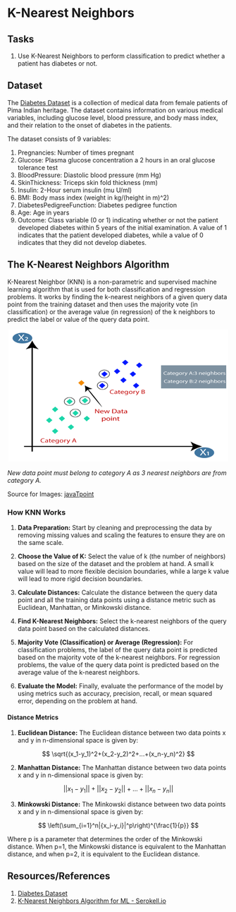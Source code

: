 # K-Nearest Neighbors

## Tasks
1. Use K-Nearest Neighbors to perform classification to predict whether a patient has diabetes or not.

## Dataset
The [Diabetes Dataset](https://www.kaggle.com/datasets/mathchi/diabetes-data-set) is a collection of medical data from female patients of Pima Indian heritage. The dataset contains information on various medical variables, including glucose level, blood pressure, and body mass index, and their relation to the onset of diabetes in the patients.

The dataset consists of 9 variables:

1. Pregnancies: Number of times pregnant
2. Glucose: Plasma glucose concentration a 2 hours in an oral glucose tolerance test
3. BloodPressure: Diastolic blood pressure (mm Hg)
4. SkinThickness: Triceps skin fold thickness (mm)
5. Insulin: 2-Hour serum insulin (mu U/ml)
6. BMI: Body mass index (weight in kg/(height in m)^2)
7. DiabetesPedigreeFunction: Diabetes pedigree function
8. Age: Age in years
9. Outcome: Class variable (0 or 1)  indicating whether or not the patient developed diabetes within 5 years of the initial examination. A value of 1 indicates that the patient developed diabetes, while a value of 0 indicates that they did not develop diabetes.

## The K-Nearest Neighbors Algorithm

K-Nearest Neighbor (KNN) is a non-parametric and supervised machine learning algorithm that is used for both classification and regression problems. It works by finding the k-nearest neighbors of a given query data point from the training dataset and then uses the majority vote (in classification) or the average value (in regression) of the k neighbors to predict the label or value of the query data point.

<p align="center"><img src="https://github.com/kashifliaqat/Data_Science_and_Machine-Learning/raw/main/Images/knn.png" alt="K-Nearest Neighbors" width="500" height="300">

<p align="left"><em> New data point must belong to category A as  3 nearest neighbors are from category A.</em></p>

Source for Images: [javaTpoint](https://www.javatpoint.com/k-nearest-neighbor-algorithm-for-machine-learning)

### How KNN Works
1. **Data Preparation:** Start by cleaning and preprocessing the data by removing missing values and scaling the features to ensure they are on the same scale.

2. **Choose the Value of K:** Select the value of k (the number of neighbors) based on the size of the dataset and the problem at hand. A small k value will lead to more flexible decision boundaries, while a large k value will lead to more rigid decision boundaries.

3. **Calculate Distances:** Calculate the distance between the query data point and all the training data points using a distance metric such as Euclidean, Manhattan, or Minkowski distance.

4. **Find K-Nearest Neighbors:** Select the k-nearest neighbors of the query data point based on the calculated distances.

5. **Majority Vote (Classification) or Average (Regression):** For classification problems, the label of the query data point is predicted based on the majority vote of the k-nearest neighbors. For regression problems, the value of the query data point is predicted based on the average value of the k-nearest neighbors.

6. **Evaluate the Model:** Finally, evaluate the performance of the model by using metrics such as accuracy, precision, recall, or mean squared error, depending on the problem at hand.

#### Distance Metrics
1. **Euclidean Distance:** The Euclidean distance between two data points x and y in n-dimensional space is given by: 

<div style="text-align:center">

$$
\sqrt{(x_1-y_1)^2+(x_2-y_2)^2+...+(x_n-y_n)^2}
$$

</div>



2. **Manhattan Distance:** The Manhattan distance between two data points x and y in n-dimensional space is given by:

<div style="text-align:center">

$$
||x_1-y_1||+||x_2-y_2||+...+||x_n-y_n||
$$

</div>

3. **Minkowski Distance:** The Minkowski distance between two data points x and y in n-dimensional space is given by: 

<div style="text-align:center">

$$
\left(\sum_{i=1}^n|{x_i-y_i}|^p\right)^{\frac{1}{p}}
$$

</div>

Where p is a parameter that determines the order of the Minkowski distance. When p=1, the Minkowski distance is equivalent to the Manhattan distance, and when p=2, it is equivalent to the Euclidean distance.

## Resources/References
1. [Diabetes Dataset](https://www.kaggle.com/datasets/mathchi/diabetes-data-set)
2. [K-Nearest Neighbors Algorithm for ML - Serokell.io](https://serokell.io/blog/knn-algorithm-in-ml)
